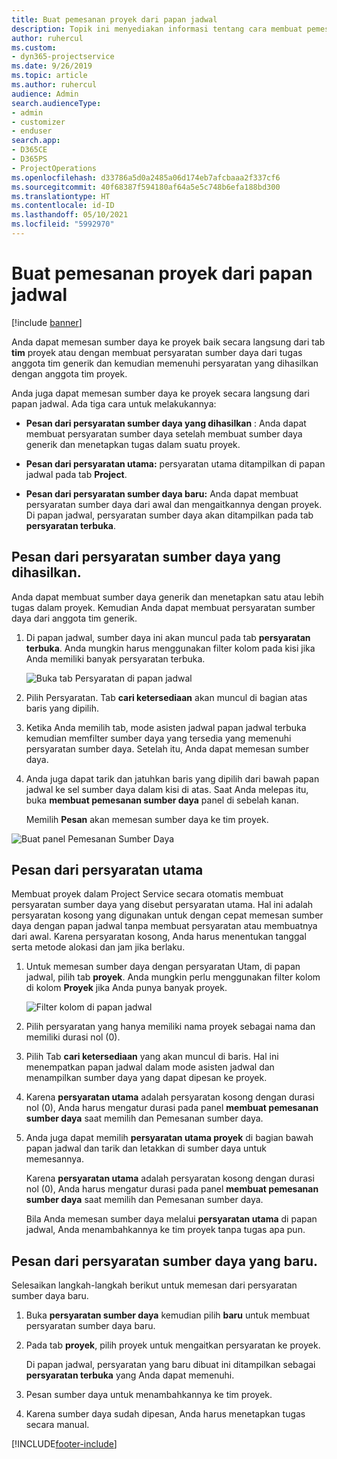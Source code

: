```yaml
---
title: Buat pemesanan proyek dari papan jadwal
description: Topik ini menyediakan informasi tentang cara membuat pemesanan proyek dari papan jadwal.
author: ruhercul
ms.custom:
- dyn365-projectservice
ms.date: 9/26/2019
ms.topic: article
ms.author: ruhercul
audience: Admin
search.audienceType:
- admin
- customizer
- enduser
search.app:
- D365CE
- D365PS
- ProjectOperations
ms.openlocfilehash: d33786a5d0a2485a06d174eb7afcbaaa2f337cf6
ms.sourcegitcommit: 40f68387f594180af64a5e5c748b6efa188bd300
ms.translationtype: HT
ms.contentlocale: id-ID
ms.lasthandoff: 05/10/2021
ms.locfileid: "5992970"
---
```

# <a name="create-a-project-booking-from-the-schedule-board"></a>Buat pemesanan proyek dari papan jadwal

[!include [banner](../includes/psa-now-project-operations.md)]

Anda dapat memesan sumber daya ke proyek baik secara langsung dari tab **tim** proyek atau dengan membuat persyaratan sumber daya dari tugas anggota tim generik dan kemudian memenuhi persyaratan yang dihasilkan dengan anggota tim proyek.

Anda juga dapat memesan sumber daya ke proyek secara langsung dari papan jadwal. Ada tiga cara untuk melakukannya:

- **Pesan dari persyaratan sumber daya yang dihasilkan** : Anda dapat membuat persyaratan sumber daya setelah membuat sumber daya generik dan menetapkan tugas dalam suatu proyek.

- **Pesan dari persyaratan utama:** persyaratan utama ditampilkan di papan jadwal pada tab **Project**. 

- **Pesan dari persyaratan sumber daya baru:** Anda dapat membuat persyaratan sumber daya dari awal dan mengaitkannya dengan proyek. Di papan jadwal, persyaratan sumber daya akan ditampilkan pada tab **persyaratan terbuka**.

## <a name="book-from-a-generated-resource-requirement"></a>Pesan dari persyaratan sumber daya yang dihasilkan.

Anda dapat membuat sumber daya generik dan menetapkan satu atau lebih tugas dalam proyek. Kemudian Anda dapat membuat persyaratan sumber daya dari anggota tim generik. 

1.  Di papan jadwal, sumber daya ini akan muncul pada tab **persyaratan terbuka**. Anda mungkin harus menggunakan filter kolom pada kisi jika Anda memiliki banyak persyaratan terbuka. 

    ![Buka tab Persyaratan di papan jadwal](media/FAQ-Project-Booking-Schedule-Board-1.png "Tangkapan layar tabel Pemesanan dan tugas")

2. Pilih Persyaratan. Tab **cari ketersediaan** akan muncul di bagian atas baris yang dipilih.
 
3. Ketika Anda memilih tab, mode asisten jadwal papan jadwal terbuka kemudian memfilter sumber daya yang tersedia yang memenuhi persyaratan sumber daya. Setelah itu, Anda dapat memesan sumber daya.

4. Anda juga dapat tarik dan jatuhkan baris yang dipilih dari bawah papan jadwal ke sel sumber daya dalam kisi di atas. Saat Anda melepas itu, buka **membuat pemesanan sumber daya** panel di sebelah kanan.

    Memilih **Pesan** akan memesan sumber daya ke tim proyek.

![Buat panel Pemesanan Sumber Daya](media/FAQ-Project-Booking-Schedule-Board-6.png "")
 

## <a name="book-from-the-primary-requirement"></a>Pesan dari persyaratan utama

Membuat proyek dalam Project Service secara otomatis membuat persyaratan sumber daya yang disebut persyaratan utama. Hal ini adalah persyaratan kosong yang digunakan untuk dengan cepat memesan sumber daya dengan papan jadwal tanpa membuat persyaratan atau membuatnya dari awal. Karena persyaratan kosong, Anda harus menentukan tanggal serta metode alokasi dan jam jika berlaku. 

1. Untuk memesan sumber daya dengan persyaratan Utam, di papan jadwal, pilih tab **proyek**. Anda mungkin perlu menggunakan filter kolom di kolom **Proyek** jika Anda punya banyak proyek.

   ![Filter kolom di papan jadwal](media/FAQ-Project-Booking-Schedule-Board-2.png "Tangkapan layar tabel Pemesanan dan tugas")

2. Pilih persyaratan yang hanya memiliki nama proyek sebagai nama dan memiliki durasi nol (0).

3. Pilih Tab **cari ketersediaan** yang akan muncul di baris. Hal ini menempatkan papan jadwal dalam mode asisten jadwal dan menampilkan sumber daya yang dapat dipesan ke proyek.

4. Karena **persyaratan utama** adalah persyaratan kosong dengan durasi nol (0), Anda harus mengatur durasi pada panel **membuat pemesanan sumber daya** saat memilih dan Pemesanan sumber daya.

5. Anda juga dapat memilih **persyaratan utama proyek** di bagian bawah papan jadwal dan tarik dan letakkan di sumber daya untuk memesannya.
 
    Karena **persyaratan utama** adalah persyaratan kosong dengan durasi nol (0), Anda harus mengatur durasi pada panel **membuat pemesanan sumber daya** saat memilih dan Pemesanan sumber daya.
 
    Bila Anda memesan sumber daya melalui **persyaratan utama** di papan jadwal, Anda menambahkannya ke tim proyek tanpa tugas apa pun.
 
## <a name="book-from-a-new-resource-requirement"></a>Pesan dari persyaratan sumber daya yang baru.
Selesaikan langkah-langkah berikut untuk memesan dari persyaratan sumber daya baru. 

1. Buka **persyaratan sumber daya** kemudian pilih **baru** untuk membuat persyaratan sumber daya baru.

2. Pada tab **proyek**, pilih proyek untuk mengaitkan persyaratan ke proyek.
 
    Di papan jadwal, persyaratan yang baru dibuat ini ditampilkan sebagai **persyaratan terbuka** yang Anda dapat memenuhi.

3. Pesan sumber daya untuk menambahkannya ke tim proyek.

4. Karena sumber daya sudah dipesan, Anda harus menetapkan tugas secara manual.



[!INCLUDE[footer-include](../includes/footer-banner.md)]